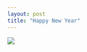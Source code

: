 ```yaml
---
layout: post
title: "Happy New Year"
---
```

<a href="http://img.photobucket.com/albums/v688/Dark_M/Bleach/FFVII_Bleach___happy_new_year_by_pa.jpg" data-lightbox="happy-NY"><img src="http://img.photobucket.com/albums/v688/Dark_M/Bleach/FFVII_Bleach___happy_new_year_by_pa.jpg" class="light"></a>
